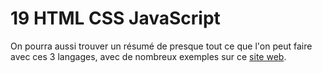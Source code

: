 # 19 HTML CSS JavaScript

On pourra aussi trouver un résumé de presque tout ce que l'on peut faire avec ces 3 langages, avec de nombreux exemples sur ce [site web](https://natureletchaud.github.io/HTML_CSS_JavaScript/).
